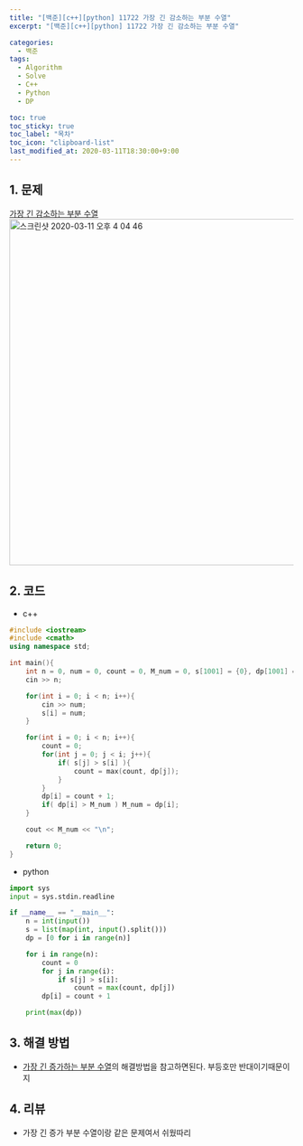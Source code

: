 ```yaml
---
title: "[백준][c++][python] 11722 가장 긴 감소하는 부분 수열"
excerpt: "[백준][c++][python] 11722 가장 긴 감소하는 부분 수열"

categories:
  - 백준
tags:
  - Algorithm
  - Solve
  - C++
  - Python
  - DP

toc: true
toc_sticky: true
toc_label: "목차"
toc_icon: "clipboard-list"
last_modified_at: 2020-03-11T18:30:00+9:00
---
```


## 1. 문제
[가장 긴 감소하는 부분 수열](https://www.acmicpc.net/problem/11722)  
<img width="613" alt="스크린샷 2020-03-11 오후 4 04 46" src="https://user-images.githubusercontent.com/20227720/76391121-1839ef80-63b2-11ea-82c1-36cc52c834d4.png">

## 2. 코드

- c++

```c++
#include <iostream>
#include <cmath>
using namespace std;

int main(){
    int n = 0, num = 0, count = 0, M_num = 0, s[1001] = {0}, dp[1001] = {0};
    cin >> n;

    for(int i = 0; i < n; i++){
        cin >> num;
        s[i] = num;
    }

    for(int i = 0; i < n; i++){
        count = 0;
        for(int j = 0; j < i; j++){
            if( s[j] > s[i] ){
                count = max(count, dp[j]);
            }
        }
        dp[i] = count + 1;
        if( dp[i] > M_num ) M_num = dp[i];
    }

    cout << M_num << "\n";

    return 0;
}
```

- python

```python
import sys
input = sys.stdin.readline

if __name__ == "__main__":
    n = int(input())
    s = list(map(int, input().split()))
    dp = [0 for i in range(n)]

    for i in range(n):
        count = 0
        for j in range(i):
            if s[j] > s[i]:
                count = max(count, dp[j])
        dp[i] = count + 1

    print(max(dp))

```

## 3. 해결 방법

- [가장 긴 증가하는 부분 수열](https://steampower33.github.io/백준/백준-11053-가장-긴-증가하는-부분-수열/)의 해결방법을 참고하면된다. 부등호만 반대이기때문이지

## 4. 리뷰

- 가장 긴 증가 부분 수열이랑 같은 문제여서 쉬웠따리